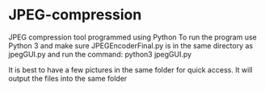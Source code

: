 # JPEG-compression
JPEG compression tool programmed using Python
To run the program use Python 3 and make sure JPEGEncoderFinal.py is in the same directory as jpegGUI.py and run the command:
python3 jpegGUI.py

It is best to have a few pictures in the same folder for quick access.  It will output the files into the same folder
